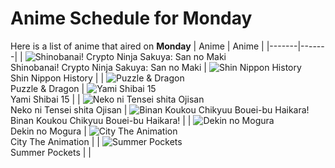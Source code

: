 # Anime Schedule for Monday
Here is a list of anime that aired on **Monday** 
| Anime | Anime |
|-------|-------|
| ![Shinobanai! Crypto Ninja Sakuya: San no Maki](https://cdn.myanimelist.net/images/anime/1150/150974.webp)<br>Shinobanai! Crypto Ninja Sakuya: San no Maki | ![Shin Nippon History](https://cdn.myanimelist.net/images/anime/1433/134811.webp)<br>Shin Nippon History |
| ![Puzzle & Dragon](https://cdn.myanimelist.net/images/anime/1460/149962.webp)<br>Puzzle & Dragon | ![Yami Shibai 15](https://cdn.myanimelist.net/images/anime/1975/150436.webp)<br>Yami Shibai 15 |
| ![Neko ni Tensei shita Ojisan](https://cdn.myanimelist.net/images/anime/1562/149986.webp)<br>Neko ni Tensei shita Ojisan | ![Binan Koukou Chikyuu Bouei-bu Haikara!](https://cdn.myanimelist.net/images/anime/1083/150814.webp)<br>Binan Koukou Chikyuu Bouei-bu Haikara! |
| ![Dekin no Mogura](https://cdn.myanimelist.net/images/anime/1154/149311.webp)<br>Dekin no Mogura | ![City The Animation](https://cdn.myanimelist.net/images/anime/1981/149640.webp)<br>City The Animation |
| ![Summer Pockets](https://cdn.myanimelist.net/images/anime/1691/148602.webp)<br>Summer Pockets |  |
